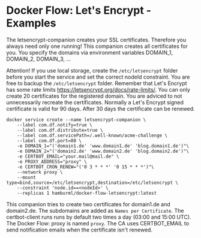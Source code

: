 # Docker Flow: Let's Encrypt - Examples

The letsencrypt-companion creates your SSL certificates. Therefore you always need only one running! This companion creates all certificates for you.
You specify the domains via environment variables DOMAIN_1, DOMAIN_2, DOMAIN_3, ...

Attention! If you use local storage, create the `/etc/letsencrypt` folder before you start the service and set the correct nodeId constraint. You are free to backup the `/etc/letsencrypt` folder.
Remember that Let's Encrypt has some rate limits https://letsencrypt.org/docs/rate-limits/. You can only create 20 certificates for the registered domain. You are adviced to not unnecessarily recreate the certificates. Normally a Let's Encrypt signed certificate is valid for 90 days. After 30 days the certificate can be renewed.

```
docker service create --name letsencrypt-companion \
    --label com.df.notify=true \
    --label com.df.distribute=true \
    --label com.df.servicePath=/.well-known/acme-challenge \
    --label com.df.port=80 \
    -e DOMAIN_1="('domain1.de' 'www.domain1.de' 'blog.domain1.de')"\
    -e DOMAIN_2="('domain2.de' 'www.domain2.de' 'blog.domain2.de')"\
    -e CERTBOT_EMAIL="your.mail@mail.de" \
    -e PROXY_ADDRESS="proxy" \
    -e CERTBOT_CRON_RENEW="('0 3 * * *' '0 15 * * *')"\
    --network proxy \
    --mount type=bind,source=/etc/letsencrypt,destination=/etc/letsencrypt \
    --constraint 'node.id==<nodeId>' \
    --replicas 1 hamburml/docker-flow-letsencrypt:latest
```

This companion tries to create two certificates for domain1.de and domain2.de. The subdomains are added as `Names per Certificate`. The certbot-client runs runs by default two times a day (03:00 and 15:00 UTC). The Docker Flow: proxy is named `proxy`. The CA uses CERTBOT_EMAIL to send notification emails when the certificate isn't renewed.
